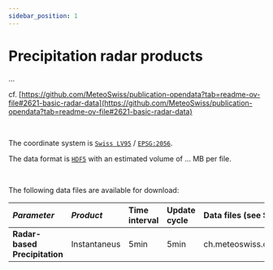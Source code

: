 ```yaml
---
sidebar_position: 1
---
```


# Precipitation radar products

... 

cf. [https://github.com/MeteoSwiss/publication-opendata?tab=readme-ov-file#2621-basic-radar-data](https://github.com/MeteoSwiss/publication-opendata?tab=readme-ov-file#2621-basic-radar-data)

<br/>

The coordinate system is [`Swiss LV95`](https://www.swisstopo.admin.ch/en/the-swiss-coordinates-system) / [`EPSG:2056`](https://epsg.io/2056). 

The data format is [`HDF5`](https://www.hdfgroup.org/solutions/hdf5/) with an estimated volume of ... MB per file.

<br/>

The following data files are available for download:

| *Parameter*                            | *Product*                          | Time interval | Update cycle   | Data files (see STAC Assets)                                       |
|:---------------------------------------|:-----------------------------------|:------------- |:---------------|:-------------------------------------------------------------------|
| **Radar-based Precipitation**          | Instantaneus                       | 5min          | 5min           | ch.meteoswiss.ccs4r2nj:RZCyyjjjHHMM*.*01                           |
